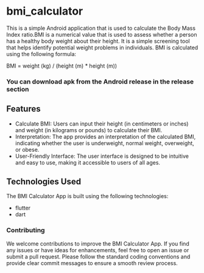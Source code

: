 # bmi_calculator

This is a simple Android application that is used to calculate the Body Mass Index ratio.BMI is a numerical value that is used to assess whether a person has a healthy body weight about their height. It is a simple screening tool that helps identify potential weight problems in individuals. BMI is calculated using the following formula:

BMI = weight (kg) / (height (m) * height (m))

### **You can download apk from the Android release in the release section**

## Features

- Calculate BMI: Users can input their height (in centimeters or inches) and weight (in kilograms or pounds) to calculate their BMI.
- Interpretation: The app provides an interpretation of the calculated BMI, indicating whether the user is underweight, normal weight, overweight, or obese.
- User-Friendly Interface: The user interface is designed to be intuitive and easy to use, making it accessible to users of all ages.

## Technologies Used

The BMI Calculator App is built using the following technologies:

- flutter
- dart

### Contributing
We welcome contributions to improve the BMI Calculator App. If you find any issues or have ideas for enhancements, feel free to open an issue or submit a pull request. Please follow the standard coding conventions and provide clear commit messages to ensure a smooth review process.
